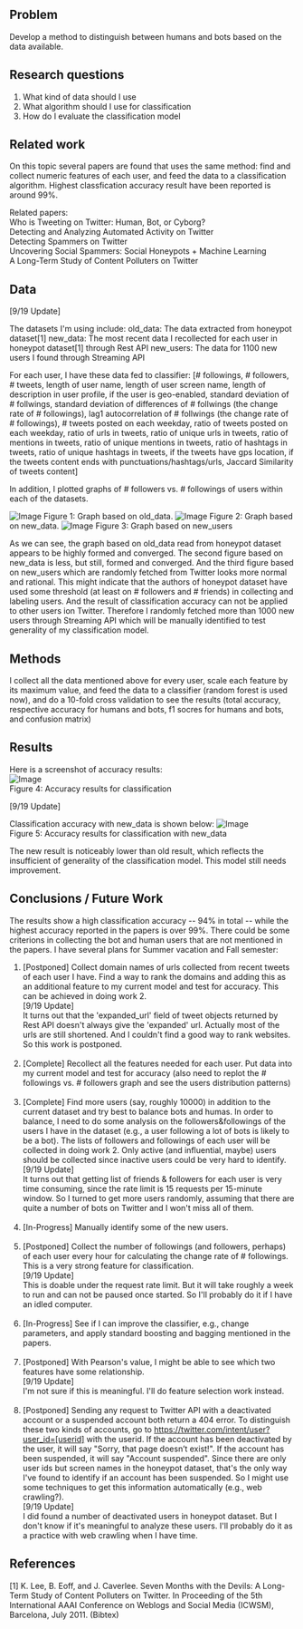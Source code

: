 
## Problem

Develop a method to distinguish between humans and bots based on the data available.

## Research questions

1. What kind of data should I use
2. What algorithm should I use for classification
3. How do I evaluate the classification model

## Related work

On this topic several papers are found that uses the same method: find and collect numeric features of each user, and feed the data to a classification algorithm. Highest classfication accuracy result have been reported is around 99%.  

Related papers:  
Who is Tweeting on Twitter: Human, Bot, or Cyborg?  
Detecting and Analyzing Automated Activity on Twitter  
Detecting Spammers on Twitter  
Uncovering Social Spammers: Social Honeypots + Machine Learning  
A Long-Term Study of Content Polluters on Twitter  

## Data

[9/19 Update]

The datasets I'm using include:
old_data: The data extracted from honeypot dataset[1]
new_data: The most recent data I recollected for each user in honeypot dataset[1] through Rest API
new_users: The data for 1100 new users I found through Streaming API

For each user, I have these data fed to classifier:
[# followings, # followers, # tweets, length of user name, length of user screen name, length of description in user profile, if the user is geo-enabled, standard deviation of # follwings, standard deviation of differences of # follwings (the change rate of # followings), lag1 autocorrelation of # follwings (the change rate of # followings), # tweets posted on each weekday, ratio of tweets posted on each weekday, ratio of urls in tweets, ratio of unique urls in tweets, ratio of mentions in tweets, ratio of unique mentions in tweets, ratio of hashtags in tweets, ratio of unique hashtags in tweets, if the tweets have gps location, if the tweets content ends with punctuations/hashtags/urls, Jaccard Similarity of tweets content]

In addition, I plotted graphs of # followers vs. # followings of users within each of the datasets. 

![Image](../master/src/graphs/old_data.png?raw=true)
Figure 1: Graph based on old_data. 
![Image](../master/src/graphs/new_data.png?raw=true)
Figure 2: Graph based on new_data.
![Image](../master/src/graphs/new_users.png?raw=true)
Figure 3: Graph based on new_users

As we can see, the graph based on old_data read from honeypot dataset appears to be highly formed and converged. The second figure based on new_data is less, but still, formed and converged. And the third figure based on new_users which are randomly fetched from Twitter looks more normal and rational.
This might indicate that the authors of honeypot dataset have used some threshold (at least on # followers and # friends) in collecting and labeling users. And the result of classification accuracy can not be applied to other users ion Twitter. Therefore I randomly fetched more than 1000 new users through Streaming API which will be manually identified to test generality of my classification model.

## Methods

I collect all the data mentioned above for every user, scale each feature by its maximum value, and feed the data to a classifier (random forest is used now), and do a 10-fold cross validation to see the results (total accuracy, respective accuracy for humans and bots, f1 socres for humans and bots, and confusion matrix)

## Results

Here is a screenshot of accuracy results:  
![Image](../master/src/graphs/Result.png?raw=true)  
Figure 4: Accuracy results for classification  

[9/19 Update]

Classification accuracy with new_data is shown below:
![Image](../master/src/graphs/Result_new.png?raw=true)  
Figure 5: Accuracy results for classification with new_data

The new result is noticeably lower than old result, which reflects the insufficient of generality of the classification model. This model still needs improvement.

## Conclusions / Future Work

The results show a high classification accuracy -- 94% in total -- while the highest accuracy reported in the papers is over 99%. There could be some criterions in collecting the bot and human users that are not mentioned in the papers. I have several plans for Summer vacation and Fall semester:

1. [Postponed] Collect domain names of urls collected from recent tweets of each user I have. Find a way to rank the domains and adding this as an additional feature to my current model and test for accuracy. This can be achieved in doing work 2. <br />
[9/19 Update] <br />
It turns out that the 'expanded_url' field of tweet objects returned by Rest API doesn't always give the 'expanded' url. Actually most of the urls are still shortened. And I couldn't find a good way to rank websites. So this work is postponed. <br /> <br />
2. [Complete] Recollect all the features needed for each user. Put data into my current model and test for accuracy (also need to replot the # followings vs. # followers graph and see the users distribution patterns) <br /> <br />
3. [Complete] Find more users (say, roughly 10000) in addition to the current dataset and try best to balance bots and humas. In order to balance, I need to do some analysis on the followers&followings of the users I have in the dataset (e.g., a user following a lot of bots is likely to be a bot). The lists of followers and followings of each user will be collected in doing work 2. Only active (and influential, maybe) users should be collected since inactive users could be very hard to identify. <br />
[9/19 Update] <br />
It turns out that getting list of friends & followers for each user is very time consuming, since the rate limit is 15 requests per 15-minute window. So I turned to get more users randomly, assuming that there are quite a number of bots on Twitter and I won't miss all of them. <br /> <br />
4. [In-Progress] Manually identify some of the new users. <br /> <br />
5. [Postponed] Collect the number of followings (and followers, perhaps) of each user every hour for calculating the change rate of # followings. This is a very strong feature for classification. <br />
[9/19 Update] <br />
This is doable under the request rate limit. But it will take roughly a week to run and can not be paused once started. So I'll probably do it if I have an idled computer. <br /> <br />
6. [In-Progress] See if I can improve the classifier, e.g., change parameters, and apply standard boosting and bagging mentioned in the papers. <br /> <br />
7. [Postponed] With Pearson's value, I might be able to see which two features have some relationship. <br />
[9/19 Update] <br />
I'm not sure if this is meaningful. I'll do feature selection work instead. <br /> <br />
8. [Postponed] Sending any request to Twitter API with a deactivated account or a suspended account both return a 404 error. To distinguish these two kinds of accounts, go to https://twitter.com/intent/user?user_id=[userid] with the userid. If the account has been deactivated by the user, it will say "Sorry, that page doesn’t exist!". If the account has been suspended, it will say "Account suspended". Since there are only user ids but screen names in the honeypot dataset, that's the only way I've found to identify if an account has been suspended. So I might use some techniques to get this information automatically (e.g., web crawling?). <br />
[9/19 Update] <br />
I did found a number of deactivated users in honeypot dataset. But I don't know if it's meaningful to analyze these users. I'll probably do it as a practice with web crawling when I have time.

## References

[1] K. Lee, B. Eoff, and J. Caverlee. Seven Months with the Devils: A Long-Term Study of Content Polluters on Twitter. In Proceeding of the 5th International AAAI Conference on Weblogs and Social Media (ICWSM), Barcelona, July 2011. (Bibtex)
